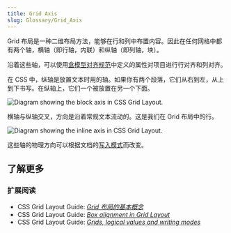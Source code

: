 ```yaml
---
title: Grid Axis
slug: Glossary/Grid_Axis
---
```


Grid 布局是一种二维布局方法，能够在行和列中布置内容。因此在任何网格中都有两个轴，横轴（即行轴，内联）和纵轴（即列轴，块）。

沿着这些轴，可以使用[盒模型对齐规范](/zh-CN/docs/Web/CSS/CSS_Grid_Layout/Box_Alignment_in_CSS_Grid_Layout)中定义的属性对项目进行行对齐和列对齐。

在 CSS 中，纵轴是放置文本时用的轴。如果你有两个段落，它们从右到左，从上到下书写。在纵轴上，它们一个被放置在另一个下面。

![Diagram showing the block axis in CSS Grid Layout.](7_block_axis.png)

横轴与纵轴交叉，方向是沿着常规文本流动的。这是我们在 Grid 布局中的行。

![Diagram showing the inline axis in CSS Grid Layout.](7_inline_axis.png)

这些轴的物理方向可以根据文档的[写入模式](/zh-CN/docs/Web/CSS/CSS_Grid_Layout/CSS_Grid_Logical_Values_and_Writing_Modes)而改变。

## 了解更多

### 扩展阅读

- CSS Grid Layout Guide: _[Grid 布局的基本概念](/zh-CN/docs/Web/CSS/CSS_Grid_Layout/Basic_Concepts_of_Grid_Layout)_
- CSS Grid Layout Guide: _[Box alignment in Grid Layout](/zh-CN/docs/Web/CSS/CSS_Grid_Layout/Box_Alignment_in_CSS_Grid_Layout)_
- CSS Grid Layout Guide: _[Grids, logical values and writing modes](/zh-CN/docs/Web/CSS/CSS_Grid_Layout/CSS_Grid_Logical_Values_and_Writing_Modes)_
